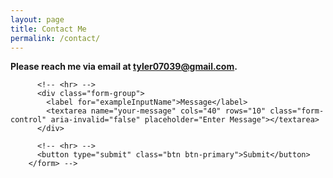 ```yaml
---
layout: page
title: Contact Me
permalink: /contact/
---
```


**Please reach me via email at tyler07039@gmail.com.**

<!-- **Please drop any questions or comments you have about me or my work down below.  Thanks, Tyler.**

<form accept-charset="UTF-8" action="https://getform.io/f/cb42cfb2-7b11-4a2c-8c7b-31a1e5db7c28" method="POST" enctype="multipart/form-data" target="_blank">
          <div class="form-group">
            <label for="exampleInputEmail1" required="required">Your Email</label>
            <input type="email" name="email" class="form-control" id="exampleInputEmail1" aria-describedby="emailHelp" placeholder="Enter email">
          </div>
          <div class="form-group">
            <label for="exampleInputName">Your Name</label>
            <input type="text" name="name" class="form-control" id="exampleInputName" placeholder="Enter name" required="required">
          </div>
          <!-- <div class="form-group">
            <label for="exampleFormControlSelect1">Favourite Platform</label>
            <select class="form-control" id="exampleFormControlSelect1" name="platform" required="required">
              <option>Github</option>
              <option>Gitlab</option>
              <option>Bitbucket</option>
            </select>
          </div> -->
          <!-- <hr> -->
          <div class="form-group">
            <label for="exampleInputName">Message</label>
            <textarea name="your-message" cols="40" rows="10" class="form-control" aria-invalid="false" placeholder="Enter Message"></textarea>
          </div>

          <!-- <hr> -->
          <button type="submit" class="btn btn-primary">Submit</button>
        </form> -->
